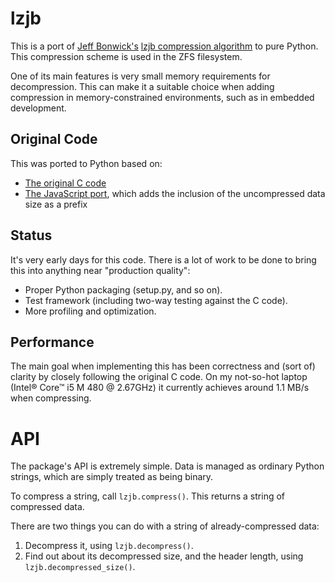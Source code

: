 lzjb
====
This is a port of [Jeff Bonwick's](http://en.wikipedia.org/wiki/Jeff_Bonwick) [lzjb compression algorithm](http://en.wikipedia.org/wiki/LZJB) to pure Python.
This compression scheme is used in the ZFS filesystem.

One of its main features is very small memory requirements for decompression.
This can make it a suitable choice when adding compression in memory-constrained environments, such as in embedded development.


Original Code
-------------
This was ported to Python based on:

- [The original C code](http://web.archive.org/web/20100807223517/http://cvs.opensolaris.org/source/xref/onnv/onnv-gate/usr/src/uts/common/fs/zfs/lzjb.c)
- [The JavaScript port](https://code.google.com/p/jslzjb/source/browse/trunk/Iuppiter.js), which adds the inclusion of the uncompressed data size as a prefix


Status
------
It's very early days for this code.
There is a lot of work to be done to bring this into anything near "production quality":

- Proper Python packaging (setup.py, and so on).
- Test framework (including two-way testing against the C code).
- More profiling and optimization.


Performance
-----------
The main goal when implementing this has been correctness and (sort of) clarity by closely following the original C code.
On my not-so-hot laptop (Intel® Core™ i5 M 480 @ 2.67GHz) it currently achieves around 1.1 MB/s when compressing.


API
===
The package's API is extremely simple.
Data is managed as ordinary Python strings, which are simply treated as being binary.

To compress a string, call `lzjb.compress()`.
This returns a string of compressed data.

There are two things you can do with a string of already-compressed data:

1. Decompress it, using `lzjb.decompress()`.
2. Find out about its decompressed size, and the header length, using `lzjb.decompressed_size()`.
